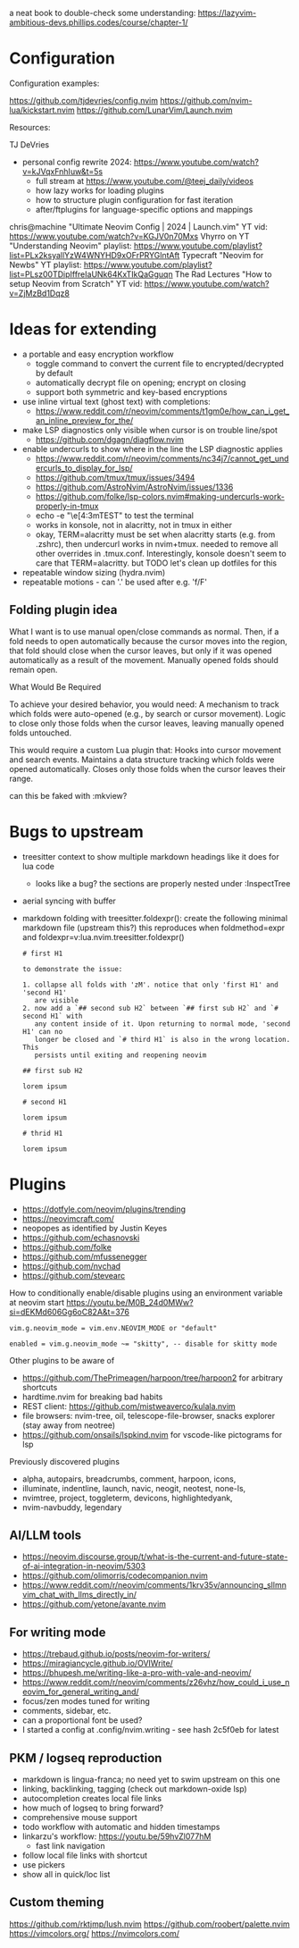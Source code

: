 a neat book to double-check some understanding: <https://lazyvim-ambitious-devs.phillips.codes/course/chapter-1/>

# Configuration

Configuration examples:

<https://github.com/tjdevries/config.nvim>
<https://github.com/nvim-lua/kickstart.nvim>
<https://github.com/LunarVim/Launch.nvim>

Resources:

TJ DeVries

- personal config rewrite 2024: <https://www.youtube.com/watch?v=kJVqxFnhIuw&t=5s>
  - full stream at <https://www.youtube.com/@teej_daily/videos>
  - how lazy works for loading plugins
  - how to structure plugin configuration for fast iteration
  - after/ftplugins for language-specific options and mappings

chris@machine "Ultimate Neovim Config | 2024 | Launch.vim" YT vid: <https://www.youtube.com/watch?v=KGJV0n70Mxs>
Vhyrro on YT "Understanding Neovim" playlist: <https://www.youtube.com/playlist?list=PLx2ksyallYzW4WNYHD9xOFrPRYGlntAft>
Typecraft "Neovim for Newbs" YT playlist: <https://www.youtube.com/playlist?list=PLsz00TDipIffreIaUNk64KxTIkQaGguqn>
The Rad Lectures "How to setup Neovim from Scratch" YT vid: <https://www.youtube.com/watch?v=ZjMzBd1Dqz8>

# Ideas for extending

- a portable and easy encryption workflow
  - toggle command to convert the current file to encrypted/decrypted by default
  - automatically decrypt file on opening; encrypt on closing
  - support both symmetric and key-based encryptions
- use inline virtual text (ghost text) with completions:
  - <https://www.reddit.com/r/neovim/comments/t1gm0e/how_can_i_get_an_inline_preview_for_the/>
- make LSP diagnostics only visible when cursor is on trouble line/spot
  - <https://github.com/dgagn/diagflow.nvim>
- enable undercurls to show where in the line the LSP diagnostic applies
  - <https://www.reddit.com/r/neovim/comments/nc34j7/cannot_get_undercurls_to_display_for_lsp/>
  - <https://github.com/tmux/tmux/issues/3494>
  - <https://github.com/AstroNvim/AstroNvim/issues/1336>
  - <https://github.com/folke/lsp-colors.nvim#making-undercurls-work-properly-in-tmux>
  - echo -e "\e[4:3mTEST" to test the terminal
  - works in konsole, not in alacritty, not in tmux in either
  - okay, TERM=alacritty must be set when alacritty starts (e.g. from .zshrc), then undercurl
    works in nvim+tmux. needed to remove all other overrides in .tmux.conf. Interestingly,
    konsole doesn't seem to care that TERM=alacritty. but TODO let's clean up dotfiles for this
- repeatable window sizing (hydra.nvim)
- repeatable motions - can '.' be used after e.g. 'f/F'

## Folding plugin idea

What I want is to use manual open/close commands as normal. Then, if a fold
needs to open automatically because the cursor moves into the region, that fold
should close when the cursor leaves, but only if it was opened automatically as
a result of the movement. Manually opened folds should remain open.

What Would Be Required

To achieve your desired behavior, you would need:
A mechanism to track which folds were auto-opened (e.g., by search or cursor movement).
Logic to close only those folds when the cursor leaves, leaving manually opened folds untouched.

This would require a custom Lua plugin that:
Hooks into cursor movement and search events.
Maintains a data structure tracking which folds were opened automatically.
Closes only those folds when the cursor leaves their range.

can this be faked with :mkview?

# Bugs to upstream

- treesitter context to show multiple markdown headings like it does for lua code
  - looks like a bug? the sections are properly nested under :InspectTree
- aerial syncing with buffer
- markdown folding with treesitter.foldexpr(): create the following minimal
  markdown file (upstream this?) this reproduces when foldmethod=expr and
  foldexpr=v:lua.nvim.treesitter.foldexpr()

  ```
  # first H1

  to demonstrate the issue:

  1. collapse all folds with 'zM'. notice that only 'first H1' and 'second H1'
     are visible
  2. now add a `## second sub H2` between `## first sub H2` and `# second H1` with
     any content inside of it. Upon returning to normal mode, 'second H1' can no
     longer be closed and `# third H1` is also in the wrong location. This
     persists until exiting and reopening neovim

  ## first sub H2

  lorem ipsum

  # second H1

  lorem ipsum

  # thrid H1

  lorem ipsum
  ```

# Plugins

- <https://dotfyle.com/neovim/plugins/trending>
- <https://neovimcraft.com/>
- neopopes as identified by Justin Keyes
- <https://github.com/echasnovski>
- <https://github.com/folke>
- <https://github.com/mfussenegger>
- <https://github.com/nvchad>
- <https://github.com/stevearc>

How to conditionally enable/disable plugins using an environment variable at neovim start
<https://youtu.be/M0B_24d0MWw?si=dEKMd606Gg6oC82A&t=376>

```
vim.g.neovim_mode = vim.env.NEOVIM_MODE or "default"

enabled = vim.g.neovim_mode ~= "skitty", -- disable for skitty mode
```

Other plugins to be aware of

- <https://github.com/ThePrimeagen/harpoon/tree/harpoon2> for arbitrary shortcuts
- hardtime.nvim for breaking bad habits
- REST client: <https://github.com/mistweaverco/kulala.nvim>
- file browsers: nvim-tree, oil, telescope-file-browser, snacks explorer (stay away from neotree)
- <https://github.com/onsails/lspkind.nvim> for vscode-like pictograms for lsp

Previously discovered plugins

- alpha, autopairs, breadcrumbs, comment, harpoon, icons,
- illuminate, indentline, launch, navic, neogit, neotest, none-ls,
- nvimtree, project, toggleterm, devicons, highlightedyank,
- nvim-navbuddy, legendary

## AI/LLM tools

- <https://neovim.discourse.group/t/what-is-the-current-and-future-state-of-ai-integration-in-neovim/5303>
- <https://github.com/olimorris/codecompanion.nvim>
- <https://www.reddit.com/r/neovim/comments/1krv35v/announcing_sllmnvim_chat_with_llms_directly_in/>
- <https://github.com/yetone/avante.nvim>

## For writing mode

- <https://trebaud.github.io/posts/neovim-for-writers/>
- <https://miragiancycle.github.io/OVIWrite/>
- <https://bhupesh.me/writing-like-a-pro-with-vale-and-neovim/>
- <https://www.reddit.com/r/neovim/comments/z26vhz/how_could_i_use_neovim_for_general_writing_and/>
- focus/zen modes tuned for writing
- comments, sidebar, etc.
- can a proportional font be used?
- I started a config at .config/nvim.writing - see hash 2c5f0eb for latest

## PKM / logseq reproduction

- markdown is lingua-franca; no need yet to swim upstream on this one
- linking, backlinking, tagging (check out markdown-oxide lsp)
- autocompletion creates local file links
- how much of logseq to bring forward?
- comprehensive mouse support
- todo workflow with automatic and hidden timestamps
- linkarzu's workflow: <https://youtu.be/59hvZl077hM>
  - fast link navigation
- follow local file links with shortcut
- use pickers
- show all in quick/loc list

## Custom theming

<https://github.com/rktjmp/lush.nvim>
<https://github.com/roobert/palette.nvim>
<https://vimcolors.org/>
<https://nvimcolors.com/>
